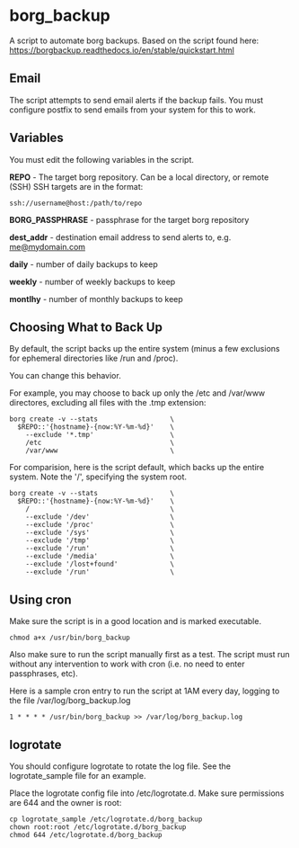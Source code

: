 # borg_backup  

A script to automate borg backups.
Based on the script found here: https://borgbackup.readthedocs.io/en/stable/quickstart.html

## Email
The script attempts to send email alerts if the backup fails. You must configure postfix to send emails from your system for this to work.

## Variables
You must edit the following variables in the script.

**REPO** - The target borg repository. Can be a local directory, or remote (SSH)
SSH targets are in the format:

```
ssh://username@host:/path/to/repo
```

**BORG_PASSPHRASE** - passphrase for the target borg repository

**dest_addr** - destination email address to send alerts to, e.g. me@mydomain.com 

**daily** - number of daily backups to keep

**weekly** - number of weekly backups to keep

**montlhy** - number of monthly backups to keep

## Choosing What to Back Up
By default, the script backs up the entire system (minus a few exclusions for ephemeral directories like /run and /proc).

You can change this behavior.

For example, you may choose to back up only the /etc and /var/www directores, excluding all files with the .tmp extension:

```
borg create -v --stats                  \
  $REPO::'{hostname}-{now:%Y-%m-%d}'    \
    --exclude '*.tmp'                   \
    /etc                                \
    /var/www                            \
```

For comparision, here is the script default, which backs up the entire system. Note the '/', specifying the system root.

```
borg create -v --stats                  \
  $REPO::'{hostname}-{now:%Y-%m-%d}'    \
    /                                   \
    --exclude '/dev'                    \
    --exclude '/proc'                   \
    --exclude '/sys'                    \
    --exclude '/tmp'                    \
    --exclude '/run'                    \
    --exclude '/media'                  \
    --exclude '/lost+found'             \
    --exclude '/run'                    \
```

## Using cron

Make sure the script is in a good location and is marked executable.

```
chmod a+x /usr/bin/borg_backup
```

Also make sure to run the script manually first as a test. The script must run without any intervention to work with cron (i.e. no need to enter passphrases, etc).

Here is a sample cron entry to run the script at 1AM every day, logging to the file /var/log/borg_backup.log

```
1 * * * * /usr/bin/borg_backup >> /var/log/borg_backup.log
```

## logrotate
You should configure logrotate to rotate the log file. See the logrotate_sample file for an example.

Place the logrotate config file into /etc/logrotate.d. Make sure permissions are 644 and the owner is root:

```
cp logrotate_sample /etc/logrotate.d/borg_backup
chown root:root /etc/logrotate.d/borg_backup
chmod 644 /etc/logrotate.d/borg_backup
